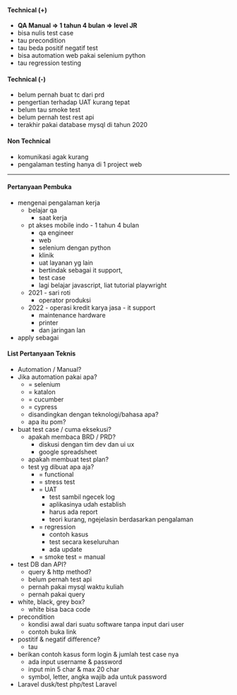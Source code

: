 #### Technical (+) 

- **QA Manual => 1 tahun 4 bulan => level JR**
- bisa nulis test case
- tau precondition
- tau beda positif negatif test
- bisa automation web pakai selenium python
- tau regression testing

#### Technical (-)  

- belum pernah buat tc dari prd
- pengertian terhadap UAT kurang tepat
- belum tau smoke test
- belum pernah test rest api
- terakhir pakai database mysql di tahun 2020

#### Non Technical  

- komunikasi agak kurang
- pengalaman testing hanya di 1 project web

---

#### Pertanyaan Pembuka

- mengenai pengalaman kerja  
	- belajar qa
		- saat kerja
	- pt akses mobile indo - 1 tahun 4 bulan
		- qa engineer
		- web
		- selenium dengan python
		- klinik
		- uat layanan yg lain
		- bertindak sebagai it support, 
		- test case
		- lagi belajar javascript, liat tutorial playwright
	- 2021 - sari roti
		- operator produksi
	- 2022 - operasi kredit karya jasa - it support
		- maintenance hardware
		- printer
		- dan jaringan lan
- apply sebagai


#### List Pertanyaan Teknis

- Automation / Manual?  
- Jika automation pakai apa?
	- = selenium
	- = katalon
	- = cucumber
	- = cypress
	- disandingkan dengan teknologi/bahasa apa?
	- apa itu pom?
- buat test case / cuma eksekusi?
	- apakah membaca BRD / PRD?
		- diskusi dengan tim dev dan ui ux
		- google spreadsheet
	- apakah membuat test plan?
	- test yg dibuat apa aja?
		- = functional
		- = stress test
		- = UAT
			- test sambil ngecek log
			- aplikasinya udah establish
			- harus ada report
			- teori kurang, ngejelasin berdasarkan pengalaman
		- = regression
			- contoh kasus
			- test secara keseluruhan
			- ada update
		- = smoke test = manual
- test DB dan API?
	- query & http method?
	- belum pernah test api
	- pernah pakai mysql waktu kuliah
	- pernah pakai query
- white, black, grey box?
	- white bisa baca code
- precondition
	- kondisi awal dari suatu software tanpa input dari user
	- contoh buka link
- postitif & negatif difference?
	- tau
- berikan contoh kasus form login & jumlah test case nya
	- ada input username & password
	- input min 5 char & max 20 char
	- symbol, letter, angka wajib ada untuk password
- Laravel dusk/test php/test Laravel